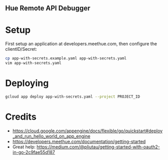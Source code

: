 Hue Remote API Debugger
-------

# Setup
First setup an application at developers.meethue.com, then configure the clientID/Secret:

```bash
cp app-with-secrets.example.yaml app-with-secrets.yaml
vim app-with-secrets.yaml
```

# Deploying
```bash
gcloud app deploy app-with-secrets.yaml --project PROJECT_ID
```

# Credits

- https://cloud.google.com/appengine/docs/flexible/go/quickstart#deploy_and_run_hello_world_on_app_engine
- https://developers.meethue.com/documentation/getting-started
- Great help: https://medium.com/@pliutau/getting-started-with-oauth2-in-go-2c9fae55d187
